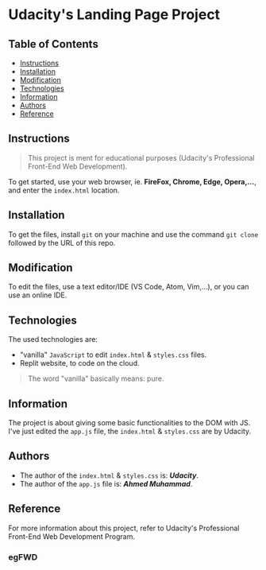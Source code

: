 # Udacity's Landing Page Project

## Table of Contents

* [Instructions](#instructions)
* [Installation](#installation)
* [Modification](#modification)
* [Technologies](#technologies)
* [Information](#information)
* [Authors](#authors)
* [Reference](#reference)

## Instructions

> This project is ment for educational purposes (Udacity's Professional Front-End Web Development).

To get started, use your web browser, ie. **FireFox, Chrome, Edge, Opera,...**, and enter the `index.html` location.

## Installation

To get the files, install `git` on your machine and use the command `git clone` followed by the URL of this repo.

## Modification

To edit the files, use a text editor/IDE (VS Code, Atom, Vim,...), or you can use an online IDE.

## Technologies

The used technologies are:

- "vanilla" `JavaScript` to edit `index.html` & `styles.css` files.
- Replit website, to code on the cloud.

> The word "vanilla" basically means: pure.

## Information

The project is about giving some basic functionalities to the DOM with JS.
I've just edited the `app.js` file, the `index.html` & `styles.css` are by Udacity.

## Authors

- The author of the `index.html` & `styles.css` is: ***Udacity***.
- The author of the `app.js` file is: ***Ahmed Muhammad***.

## Reference

For more information about this project, refer to Udacity's Professional Front-End Web Development Program.

### egFWD
